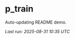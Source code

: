 # p_train

Auto-updating README demo.

<!--START_SECTION:status-->
_Last run: 2025-08-31 10:35 UTC_
<!--END_SECTION:status-->







































































































































































































































